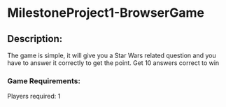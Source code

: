 # MilestoneProject1-BrowserGame

## Description:
The game is simple, it will give you a Star Wars related question and you have to answer it correctly to get the point. Get 10 answers correct to win
### Game Requirements:
Players required: 1
